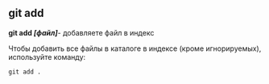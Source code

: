 ## git add

**git add *[файл]***- добавляете файл в индекс

Чтобы добавить все файлы в каталоге в индексе (кроме игнорируемых), используйте команду:

```баш=
git add .
```